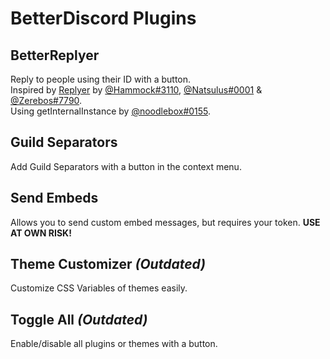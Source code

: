 # BetterDiscord Plugins
## BetterReplyer
Reply to people using their ID with a button.  
Inspired by [Replyer](https://github.com/cosmicsalad/Discord-Themes-and-Plugins/blob/master/plugins/replyer.plugin.js) by [@Hammock#3110](https://github.com/cosmicsalad), [@Natsulus#0001](https://github.com/Delivator) & [@Zerebos#7790](https://github.com/rauenzi).  
Using getInternalInstance by [@noodlebox#0155](https://github.com/noodlebox).

## Guild Separators
Add Guild Separators with a button in the context menu.

## Send Embeds
Allows you to send custom embed messages, but requires your token. **USE AT OWN RISK!**

## Theme Customizer *(Outdated)*
Customize CSS Variables of themes easily.

## Toggle All *(Outdated)*
Enable/disable all plugins or themes with a button.
